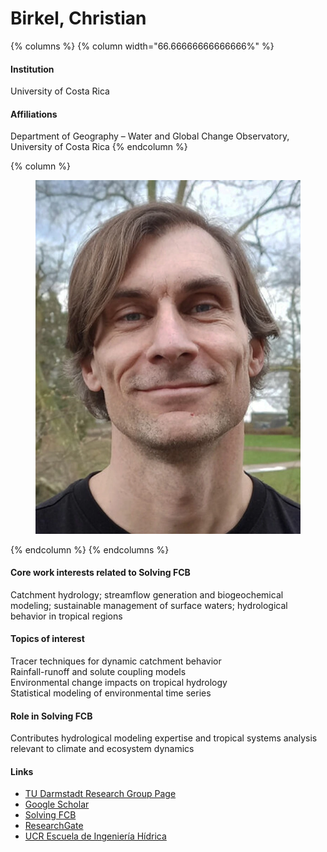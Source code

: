 # Birkel, Christian

{% columns %}
{% column width="66.66666666666666%" %}
#### Institution

University of Costa Rica

#### Affiliations

Department of Geography – Water and Global Change Observatory, University of Costa Rica
{% endcolumn %}

{% column %}
<figure><img src="https://raw.githubusercontent.com/Solving-FCB/docs/refs/heads/main/.img/birkel-c.webp" alt=""></figure>
{% endcolumn %}
{% endcolumns %}

#### Core work interests related to Solving FCB

Catchment hydrology; streamflow generation and biogeochemical modeling; sustainable management of surface waters; hydrological behavior in tropical regions

#### Topics of interest

Tracer techniques for dynamic catchment behavior\
Rainfall-runoff and solute coupling models\
Environmental change impacts on tropical hydrology\
Statistical modeling of environmental time series

#### Role in Solving FCB

Contributes hydrological modeling expertise and tropical systems analysis relevant to climate and ecosystem dynamics

#### Links

* [TU Darmstadt Research Group Page](https://www.23.chemie.tu-darmstadt.de/forschung_ak_birkel/prof_dr_christian_birkel/index.en.jsp)
* [Google Scholar](https://scholar.google.com/citations?user=Eiiw5Y8AAAAJ)
* [Solving FCB](https://solvingfcb.org/people/christian-birkel/)
* [ResearchGate](https://www.researchgate.net/profile/Christian-Birkel)
* [UCR Escuela de Ingeniería Hídrica](https://www.eih.ucr.ac.cr/personal/docentes/christian-birkel)
